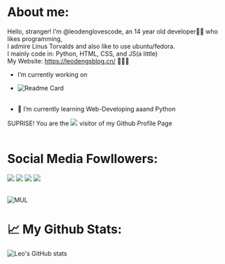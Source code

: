 # <div align="left">About me:
Hello, stranger! I’m @leodenglovescode, an 14 year old developer👨‍💻 who likes programming,<br>
I admire Linus Torvalds and also like to use ubuntu/fedora.<br>
I mainly code in: Python, HTML, CSS, and JS(a little)<br>
My Website: https://leodengsblog.cn/ 🚀🚀🚀</div>  
  

-  I’m currently working on <br>
-  ![Readme Card](https://github-readme-stats.vercel.app/api/pin/?username=The-Interstellar-Programmers&repo=SafeSphereX)<br><br>
  

- 🌱 I’m currently learning Web-Developing aaand Python  
  

SUPRISE! You are the <img src="https://profile-counter.glitch.me/Christmas/count.svg"> visitor of my Github Profile Page<br><br>

<h1>Social Media Fowllowers:</h1>
<img src="https://img.shields.io/badge/So%20WOW-Much%20Fun-yellow">
<img src="https://img.shields.io/badge/dynamic/json?color=3388CC&label=Twitter&query=%24.data.totalSubs&suffix=%20followers&url=https%3A%2F%2Fapi.spencerwoo.com%2Fsubstats%2F%3Fsource%3Dtwitter%26queryKey%3DLeodeng14">
<img src="https://img.shields.io/badge/dynamic/json?color=000000&label=Github&query=%24.data.totalSubs&suffix=%20followers&url=https%3A%2F%2Fapi.spencerwoo.com%2Fsubstats%2F%3Fsource%3Dgithub%26queryKey%3Dleodenglovescode?style=plastic&logo=github">
<img src="https://img.shields.io/badge/dynamic/json?color=ff69b4&label=Bilibili&query=%24.data.totalSubs&suffix=%20followers&url=https%3A%2F%2Fapi.spencerwoo.com%2Fsubstats%2F%3Fsource%3Dbilibili%26queryKey%3D612759517?style=plastic&logo=bilibili"><br><br>

![MUL](https://github-readme-stats.vercel.app/api/top-langs/?username=leodenglovescode&layout=compact&theme=blue-green)



<h1>📈 My Github Stats:</h1>

![Leo's GitHub stats](https://github-readme-stats.vercel.app/api?username=leodenglovescode&show_icons=true&theme=blue-green)

